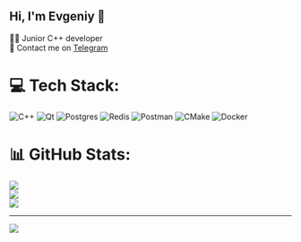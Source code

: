 ## Hi, I'm Evgeniy 👋

👨‍💻 Junior C++ developer<br/>
📱 Contact me on [Telegram](https://t.me/evgeniyffp)<br/>

# 💻 Tech Stack:
![C++](https://img.shields.io/badge/C++-%2300599C.svg?style=for-the-badge&logo=c%2B%2B&logoColor=white)
![Qt](https://img.shields.io/badge/Qt-%23217346.svg?style=for-the-badge&logo=Qt&logoColor=white)
![Postgres](https://img.shields.io/badge/postgres-%23316192.svg?style=for-the-badge&logo=postgresql&logoColor=white)
![Redis](https://img.shields.io/badge/redis-%23DD0031.svg?style=for-the-badge&logo=redis&logoColor=white)
![Postman](https://img.shields.io/badge/Postman-FF6C37?style=for-the-badge&logo=postman&logoColor=white)
![CMake](https://img.shields.io/badge/CMake-%23008FBA.svg?style=for-the-badge&logo=cmake&logoColor=white)
![Docker](https://img.shields.io/badge/Docker-%230db7ed.svg?style=for-the-badge&logo=docker&logoColor=white)
# 📊 GitHub Stats:
![](https://github-readme-stats.vercel.app/api?username=evgeniyffp&theme=dark&hide_border=false&include_all_commits=false&count_private=false)<br/>
![](https://nirzak-streak-stats.vercel.app/?user=evgeniyffp&theme=dark&hide_border=false)<br/>
![](https://github-readme-stats.vercel.app/api/top-langs/?username=evgeniyffp&theme=dark&hide_border=false&include_all_commits=false&count_private=false&layout=compact)

---
[![](https://visitcount.itsvg.in/api?id=evgeniyffp&icon=0&color=0)](https://visitcount.itsvg.in)

<!-- Proudly created with GPRM ( https://gprm.itsvg.in ) -->
